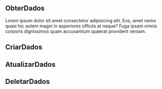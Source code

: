 ## ObterDados
Lorem ipsum dolor sit amet consectetur adipisicing elit. Eos, amet nemo quasi hic autem magni in asperiores officiis at neque? Fuga ipsam omnis corporis dignissimos quam accusantium quaerat provident veniam.
## CriarDados
## AtualizarDados
## DeletarDados
